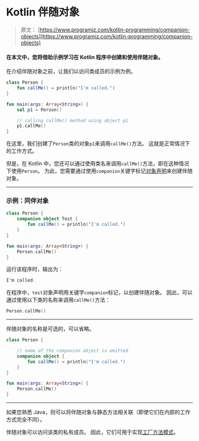 # Kotlin 伴随对象

> 原文： [https://www.programiz.com/kotlin-programming/companion-objects](https://www.programiz.com/kotlin-programming/companion-objects)

#### 在本文中，您将借助示例学习在 Kotlin 程序中创建和使用伴随对象。

在介绍伴随对象之前，让我们以访问类成员的示例为例。

```kt
class Person {
    fun callMe() = println("I'm called.")
}

fun main(args: Array<String>) {
    val p1 = Person()

    // calling callMe() method using object p1
    p1.callMe()    
}

```

在这里，我们创建了`Person`类的对象`p1`来调用`callMe()`方法。 这就是正常情况下的工作方式。

但是，在 Kotlin 中，您还可以通过使用类名来调用`callMe()`方法，即在这种情况下使用`Person`。 为此，您需要通过使用`companion`关键字标记[对象声明](https://www.programiz.com/kotlin-programming/object-singleton#object-declarations "Kotlin object declaration")来创建伴随对象。

* * *

### 示例：同伴对象

```kt
class Person {
    companion object Test {
        fun callMe() = println("I'm called.")
    }
}

fun main(args: Array<String>) {
    Person.callMe()
}

```

运行该程序时，输出为：

```kt
I'm called.
```

在程序中，`test`对象声明用关键字`companion`标记，以创建伴随对象。 因此，可以通过使用以下类的名称来调用`callMe()`方法：

```kt
Person.callMe()
```

* * *

伴随对象的名称是可选的，可以省略。

```kt
class Person {

    // name of the companion object is omitted
    companion object {
        fun callMe() = println("I'm called.")
    }
}

fun main(args: Array<String>) {
    Person.callMe()
}
```

* * *

如果您熟悉 Java，则可以将伴随对象与静态方法相关联（即使它们在内部的工作方式完全不同）。

伴随对象可以访问该类的私有成员。 因此，它们可用于实现[工厂方法模式](https://stackoverflow.com/questions/69849/factory-pattern-when-to-use-factory-methods "Kotlin Factory Pattern")。